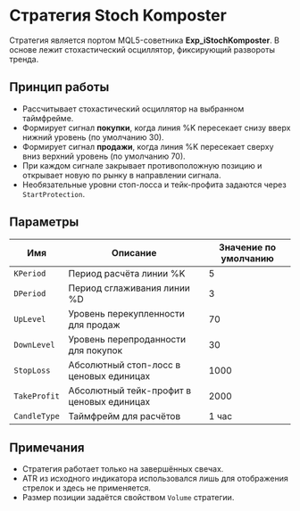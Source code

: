 # Стратегия Stoch Komposter

Стратегия является портом MQL5-советника **Exp_iStochKomposter**. В основе лежит стохастический осциллятор, фиксирующий развороты тренда.

## Принцип работы

- Рассчитывает стохастический осциллятор на выбранном таймфрейме.
- Формирует сигнал **покупки**, когда линия %K пересекает снизу вверх нижний уровень (по умолчанию 30).
- Формирует сигнал **продажи**, когда линия %K пересекает сверху вниз верхний уровень (по умолчанию 70).
- При каждом сигнале закрывает противоположную позицию и открывает новую по рынку в направлении сигнала.
- Необязательные уровни стоп-лосса и тейк-профита задаются через `StartProtection`.

## Параметры

| Имя | Описание | Значение по умолчанию |
|-----|----------|----------------------|
| `KPeriod` | Период расчёта линии %K | 5 |
| `DPeriod` | Период сглаживания линии %D | 3 |
| `UpLevel` | Уровень перекупленности для продаж | 70 |
| `DownLevel` | Уровень перепроданности для покупок | 30 |
| `StopLoss` | Абсолютный стоп-лосс в ценовых единицах | 1000 |
| `TakeProfit` | Абсолютный тейк-профит в ценовых единицах | 2000 |
| `CandleType` | Таймфрейм для расчётов | 1 час |

## Примечания

- Стратегия работает только на завершённых свечах.
- ATR из исходного индикатора использовался лишь для отображения стрелок и здесь не применяется.
- Размер позиции задаётся свойством `Volume` стратегии.
